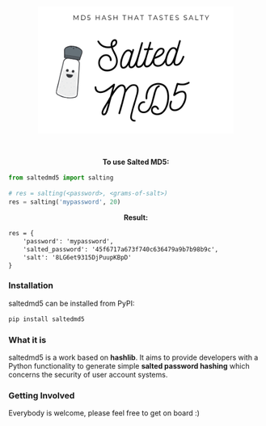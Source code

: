 
<p align="center"><img width=77% alt="" src="https://github.com/nat236919/saltedmd5/blob/master/docs/img/saltedmd5_logo_resized.png?raw=true"></p>

<p align="center">

<a href="https://pypi.org/project/saltedmd5/"><img alt="" src="https://img.shields.io/badge/pypi-0.0.2-blue.svg"></a>
<a href="https://github.com/nat236919/saltedmd5/blob/master/LICENSE"><img alt="" src="https://img.shields.io/pypi/l/saltedmd5"></a>

</p>

<p align="center"><b>To use Salted MD5:</b></p>

```python
from saltedmd5 import salting
```

```python
# res = salting(<password>, <grams-of-salt>)
res = salting('mypassword', 20)
```

<p align="center"><b>Result:</b></p>

```
res = {
	'password': 'mypassword',
	'salted_password': '45f6717a673f740c636479a9b7b98b9c',
	'salt': '8LG6et9315DjPuupKBpD'
}
```

### Installation

saltedmd5 can be installed from PyPI:

```bash
pip install saltedmd5
```

###  What it is
saltedmd5 is a work based on <b>hashlib</b>. It aims to provide developers with a Python functionality to generate simple **salted password hashing** which concerns the security of user account systems.

###  Getting Involved
Everybody is welcome, please feel free to get on board :)

